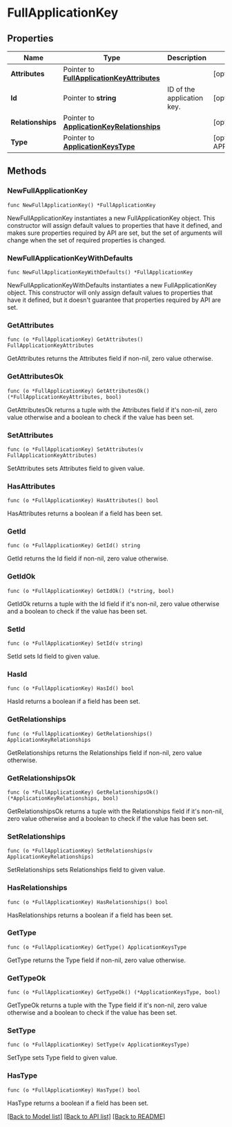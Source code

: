# FullApplicationKey

## Properties

Name | Type | Description | Notes
---- | ---- | ----------- | ------
**Attributes** | Pointer to [**FullApplicationKeyAttributes**](FullApplicationKeyAttributes.md) |  | [optional] 
**Id** | Pointer to **string** | ID of the application key. | [optional] 
**Relationships** | Pointer to [**ApplicationKeyRelationships**](ApplicationKeyRelationships.md) |  | [optional] 
**Type** | Pointer to [**ApplicationKeysType**](ApplicationKeysType.md) |  | [optional] [default to APPLICATIONKEYSTYPE_APPLICATION_KEYS]

## Methods

### NewFullApplicationKey

`func NewFullApplicationKey() *FullApplicationKey`

NewFullApplicationKey instantiates a new FullApplicationKey object.
This constructor will assign default values to properties that have it defined,
and makes sure properties required by API are set, but the set of arguments
will change when the set of required properties is changed.

### NewFullApplicationKeyWithDefaults

`func NewFullApplicationKeyWithDefaults() *FullApplicationKey`

NewFullApplicationKeyWithDefaults instantiates a new FullApplicationKey object.
This constructor will only assign default values to properties that have it defined,
but it doesn't guarantee that properties required by API are set.

### GetAttributes

`func (o *FullApplicationKey) GetAttributes() FullApplicationKeyAttributes`

GetAttributes returns the Attributes field if non-nil, zero value otherwise.

### GetAttributesOk

`func (o *FullApplicationKey) GetAttributesOk() (*FullApplicationKeyAttributes, bool)`

GetAttributesOk returns a tuple with the Attributes field if it's non-nil, zero value otherwise
and a boolean to check if the value has been set.

### SetAttributes

`func (o *FullApplicationKey) SetAttributes(v FullApplicationKeyAttributes)`

SetAttributes sets Attributes field to given value.

### HasAttributes

`func (o *FullApplicationKey) HasAttributes() bool`

HasAttributes returns a boolean if a field has been set.

### GetId

`func (o *FullApplicationKey) GetId() string`

GetId returns the Id field if non-nil, zero value otherwise.

### GetIdOk

`func (o *FullApplicationKey) GetIdOk() (*string, bool)`

GetIdOk returns a tuple with the Id field if it's non-nil, zero value otherwise
and a boolean to check if the value has been set.

### SetId

`func (o *FullApplicationKey) SetId(v string)`

SetId sets Id field to given value.

### HasId

`func (o *FullApplicationKey) HasId() bool`

HasId returns a boolean if a field has been set.

### GetRelationships

`func (o *FullApplicationKey) GetRelationships() ApplicationKeyRelationships`

GetRelationships returns the Relationships field if non-nil, zero value otherwise.

### GetRelationshipsOk

`func (o *FullApplicationKey) GetRelationshipsOk() (*ApplicationKeyRelationships, bool)`

GetRelationshipsOk returns a tuple with the Relationships field if it's non-nil, zero value otherwise
and a boolean to check if the value has been set.

### SetRelationships

`func (o *FullApplicationKey) SetRelationships(v ApplicationKeyRelationships)`

SetRelationships sets Relationships field to given value.

### HasRelationships

`func (o *FullApplicationKey) HasRelationships() bool`

HasRelationships returns a boolean if a field has been set.

### GetType

`func (o *FullApplicationKey) GetType() ApplicationKeysType`

GetType returns the Type field if non-nil, zero value otherwise.

### GetTypeOk

`func (o *FullApplicationKey) GetTypeOk() (*ApplicationKeysType, bool)`

GetTypeOk returns a tuple with the Type field if it's non-nil, zero value otherwise
and a boolean to check if the value has been set.

### SetType

`func (o *FullApplicationKey) SetType(v ApplicationKeysType)`

SetType sets Type field to given value.

### HasType

`func (o *FullApplicationKey) HasType() bool`

HasType returns a boolean if a field has been set.


[[Back to Model list]](../README.md#documentation-for-models) [[Back to API list]](../README.md#documentation-for-api-endpoints) [[Back to README]](../README.md)


